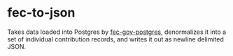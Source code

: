 # fec-to-json

Takes data loaded into Postgres by [fec-gov-postgres](https://github.com/ethan-homan/fec-gov-postgres), denormalizes it into a set of individual contribution records, and writes it out as newline delimited JSON.
